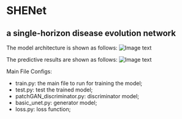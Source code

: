 # SHENet
## a single-horizon disease evolution network

The model architecture is shown as follows:
![Image text](https://github.com/ZhangYH0502/SDENet/blob/main/f2.png)

The predictive results are shown as follows:
![Image text](https://github.com/ZhangYH0502/SDENet/blob/main/f4.png)

Main File Configs: <br>
* train.py: the main file to run for training the model; <br>
* test.py: test the trained model; <br>
* patchGAN_discriminator.py: discriminator model; <br>
* basic_unet.py: generator model; <br>
* loss.py: loss function; <br>
